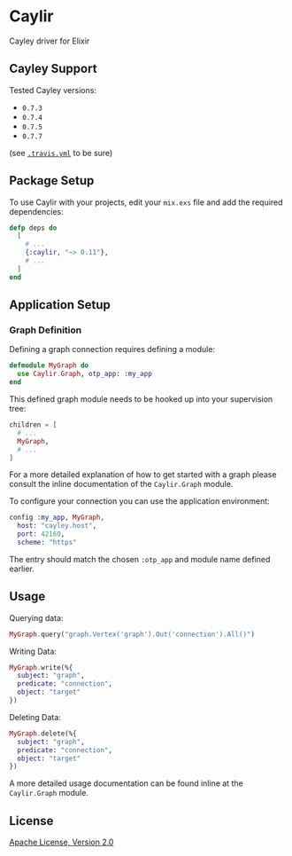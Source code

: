 # Caylir

Cayley driver for Elixir

## Cayley Support

Tested Cayley versions:

- `0.7.3`
- `0.7.4`
- `0.7.5`
- `0.7.7`

(see [`.travis.yml`](https://github.com/mneudert/caylir/blob/master/.travis.yml) to be sure)

## Package Setup

To use Caylir with your projects, edit your `mix.exs` file and add the required dependencies:

```elixir
defp deps do
  [
    # ...
    {:caylir, "~> 0.11"},
    # ...
  ]
end
```

## Application Setup

### Graph Definition

Defining a graph connection requires defining a module:

```elixir
defmodule MyGraph do
  use Caylir.Graph, otp_app: :my_app
end
```

This defined graph module needs to be hooked up into your supervision tree:

```elixir
children = [
  # ...
  MyGraph,
  # ...
]
```

For a more detailed explanation of how to get started with a graph please consult the inline documentation of the `Caylir.Graph` module.

To configure your connection you can use the application environment:

```elixir
config :my_app, MyGraph,
  host: "cayley.host",
  port: 42160,
  scheme: "https"
```

The entry should match the chosen `:otp_app` and module name defined earlier.

## Usage

Querying data:

```elixir
MyGraph.query("graph.Vertex('graph').Out('connection').All()")
```

Writing Data:

```elixir
MyGraph.write(%{
  subject: "graph",
  predicate: "connection",
  object: "target"
})
```

Deleting Data:

```elixir
MyGraph.delete(%{
  subject: "graph",
  predicate: "connection",
  object: "target"
})
```

A more detailed usage documentation can be found inline at the `Caylir.Graph` module.

## License

[Apache License, Version 2.0](http://www.apache.org/licenses/LICENSE-2.0)

